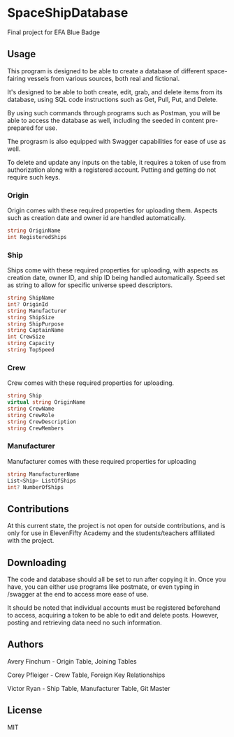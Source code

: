 # SpaceShipDatabase
Final project for EFA Blue Badge

## Usage
This program is designed to be able to create a database of different space-fairing vessels from various sources, both real and fictional.

It's designed to be able to both create, edit, grab, and delete items from its database, using SQL code instructions such as Get, Pull, Put, and Delete.

By using such commands through programs such as Postman, you will be able to access the database as well, including the seeded in content pre-prepared for use.

The prograsm is also equipped with Swagger capabilities for ease of use as well.

To delete and update any inputs on the table, it requires a token of use from authorization along with a registered account. Putting and getting do not require such keys.

### Origin 
Origin comes with these required properties for uploading them. Aspects  such as creation date and owner id are handled automatically.
```csharp
string OriginName
int RegisteredShips
```

### Ship
Ships come with these required properties for uploading, with aspects as creation date, owner ID, and ship ID being handled automatically. Speed set as string to allow for specific universe speed descriptors.
```csharp
string ShipName
int? OriginId
string Manufacturer
string ShipSize
string ShipPurpose
string CaptainName
int CrewSize
string Capacity
string TopSpeed
```

### Crew
Crew comes with these required properties for uploading. 
```csharp
string Ship
virtual string OriginName
string CrewName
string CrewRole
string CrewDescription
string CrewMembers
```

### Manufacturer
Manufacturer comes with these required properties for uploading
```csharp
string ManufacturerName
List<Ship> ListOfShips
int? NumberOfShips
```

## Contributions
At this current state, the project is not open for outside contributions, and is only for use in ElevenFifty Academy and the students/teachers affiliated with the project.


## Downloading
The code and database should all be set to run after copying it in. Once you have, you can either use programs like postmate, or even typing in /swagger at the end to access more ease of use.

It should be noted that individual accounts must be registered beforehand to access, acquiring a token to be able to edit and delete posts. However, posting and retrieving data need no such information.

## Authors
Avery Finchum - Origin Table, Joining Tables

Corey Pfleiger - Crew Table, Foreign Key Relationships

Victor Ryan - Ship Table, Manufacturer Table, Git Master

## License
MIT
